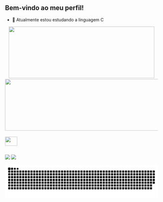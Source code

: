 ## Bem-vindo ao meu perfil!


- 🌱 Atualmente estou estudando a linguagem C

<div align="center">
  <a href="https://github.com/vitox013">
  <img height="170em" width="480" src="https://github-readme-stats.vercel.app/api?username=vitox013&show_icons=true&theme=radical&include_all_commits=true&count_private=true"/>
  <img height="170em" width="506" src="https://github-readme-stats.vercel.app/api/top-langs/?username=vitox013&layout=compact&langs_count=7&theme=radical"/>
</div>
  
  <div style="display: inline_block"><br>

  <img align="center" height="30" width="40" src="https://cdn.discordapp.com/attachments/845013211555692546/957193291739320330/c-original.svg">
 
</div>
  
  ##
  
  </div>
  

  <a href = "mailto:vitormuller013@gmail.com"><img src="https://img.shields.io/badge/Gmail-D14836?style=for-the-badge&logo=gmail&logoColor=white" target="_blank"></a>
  <a href="https://www.linkedin.com/in/vitor-müller" target="_blank"><img src="https://img.shields.io/badge/-LinkedIn-%230077B5?style=for-the-badge&logo=linkedin&logoColor=white" target="_blank"></a> 
  
  ![Snake animation](https://github.com/vitox013/vitox013/blob/output/github-contribution-grid-snake.svg)
  
  </div>
